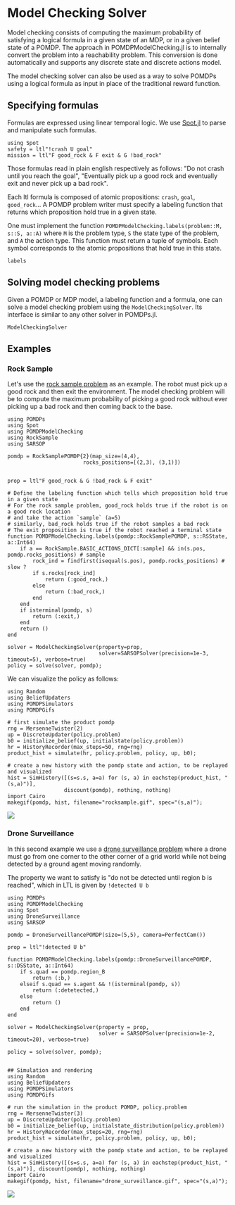 # Model Checking Solver 

Model checking consists of computing the maximum probability of satisfying a logical formula in a given state of an MDP, or in a given belief state of a POMDP. The approach in POMDPModelChecking.jl is to internally convert the problem into a reachability problem. This conversion is done automatically and supports any discrete state and discrete actions model. 

The model checking solver can also be used as a way to solve POMDPs using a logical formula as input in place of the traditional reward function.

## Specifying formulas 

Formulas are expressed using linear temporal logic. We use [Spot.jl](https://github.com/sisl/Spot.jl) to parse and manipulate such formulas.  

```@example modelchecking
using Spot
safety = ltl"!crash U goal"
mission = ltl"F good_rock & F exit & G !bad_rock"
```

Those formulas read in plain english respectively as follows:
"Do not crash until you reach the goal",
"Eventually pick up a good rock and eventually exit and never pick up a bad rock". 

Each ltl formula is composed of atomic propositions: `crash`, `goal`, `good_rock`... A POMDP problem writer must specify a labeling function that returns which proposition hold true in a given state. 

One must implement the function `POMDPModelChecking.labels(problem::M, s::S, a::A)` where `M` is the problem type, `S` the state type of the problem, and `A` the action type. This function must return a tuple of symbols. Each symbol corresponds to the atomic propositions that hold true in this state.

```@docs 
labels
```

## Solving model checking problems 

Given a POMDP or MDP model, a labeling function and a formula, one can solve a model checking problem using the `ModelCheckingSolver`. Its interface is similar to any other solver in POMDPs.jl.

```@docs 
ModelCheckingSolver
```

## Examples 

### Rock Sample 

Let's use the [rock sample problem](https://github.com/JuliaPOMDP/RockSample.jl) as an example. 
The robot must pick up a good rock and then exit the environment. The model checking problem will be to compute the maximum probability of picking a good rock without ever picking up a bad rock and then coming back to the base.

```@example rocksample
using POMDPs
using Spot
using POMDPModelChecking
using RockSample
using SARSOP

pomdp = RockSamplePOMDP{2}(map_size=(4,4), 
                        rocks_positions=[(2,3), (3,1)])


prop = ltl"F good_rock & G !bad_rock & F exit" 

# Define the labeling function which tells which proposition hold true in a given state
# For the rock sample problem, good_rock holds true if the robot is on a good rock location 
# and take the action `sample` (a=5)
# similarly, bad_rock holds true if the robot samples a bad rock
# The exit proposition is true if the robot reached a terminal state
function POMDPModelChecking.labels(pomdp::RockSamplePOMDP, s::RSState, a::Int64)
    if a == RockSample.BASIC_ACTIONS_DICT[:sample] && in(s.pos, pomdp.rocks_positions) # sample 
        rock_ind = findfirst(isequal(s.pos), pomdp.rocks_positions) # slow ?
        if s.rocks[rock_ind]
            return (:good_rock,)
        else
            return (:bad_rock,)
        end
    end
    if isterminal(pomdp, s)
        return (:exit,)
    end
    return ()
end

solver = ModelCheckingSolver(property=prop,
                             solver=SARSOPSolver(precision=1e-3, timeout=5), verbose=true)
policy = solve(solver, pomdp);
```

We can visualize the policy as follows:

```@example rocksample
using Random
using BeliefUpdaters
using POMDPSimulators
using POMDPGifs

# first simulate the product pomdp
rng = MersenneTwister(2)
up = DiscreteUpdater(policy.problem)
b0 = initialize_belief(up, initialstate(policy.problem))
hr = HistoryRecorder(max_steps=50, rng=rng)
product_hist = simulate(hr, policy.problem, policy, up, b0);

# create a new history with the pomdp state and action, to be replayed and visualized
hist = SimHistory([(s=s.s, a=a) for (s, a) in eachstep(product_hist, "(s,a)")], 
                  discount(pomdp), nothing, nothing)
import Cairo
makegif(pomdp, hist, filename="rocksample.gif", spec="(s,a)");
```

![](rocksample.gif)

### Drone Surveillance

In this second example we use a [drone surveillance problem](https://github.com/JuliaPOMDP/DroneSurveillance.jl) where a drone must go from one corner to the other corner of a grid world while not being detected by a ground agent moving randomly.

The property we want to satisfy is "do not be detected until region b is reached", which in LTL is given by `!detected U b`

```@example dronesurveillance
using POMDPs
using POMDPModelChecking
using Spot
using DroneSurveillance
using SARSOP

pomdp = DroneSurveillancePOMDP(size=(5,5), camera=PerfectCam())

prop = ltl"!detected U b"

function POMDPModelChecking.labels(pomdp::DroneSurveillancePOMDP, s::DSState, a::Int64)
    if s.quad == pomdp.region_B
        return (:b,)
    elseif s.quad == s.agent && !(isterminal(pomdp, s))
        return (:detetected,)
    else
        return ()
    end
end

solver = ModelCheckingSolver(property = prop, 
                             solver = SARSOPSolver(precision=1e-2, timeout=20), verbose=true)

policy = solve(solver, pomdp);


## Simulation and rendering 
using Random
using BeliefUpdaters
using POMDPSimulators
using POMDPGifs

# run the simulation in the product POMDP, policy.problem
rng = MersenneTwister(3)
up = DiscreteUpdater(policy.problem)
b0 = initialize_belief(up, initialstate_distribution(policy.problem))
hr = HistoryRecorder(max_steps=20, rng=rng)
product_hist = simulate(hr, policy.problem, policy, up, b0);

# create a new history with the pomdp state and action, to be replayed and visualized
hist = SimHistory([(s=s.s, a=a) for (s, a) in eachstep(product_hist, "(s,a)")], discount(pomdp), nothing, nothing)
import Cairo
makegif(pomdp, hist, filename="drone_surveillance.gif", spec="(s,a)");

```

![](drone_surveillance.gif)
